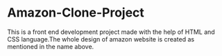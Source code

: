 # Amazon-Clone-Project
This is a front end development project made with the help of HTML and CSS language.The whole design of amazon website is created as mentioned in the name above.
